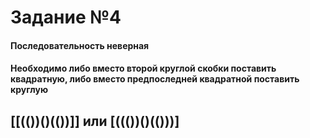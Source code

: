 # Задание №4
#### Последовательность неверная
#### Необходимо либо вместо второй круглой скобки поставить квадратную, либо вместо предпоследней квадратной поставить круглую
## [[(())()(())]] или [((())()(()))]
